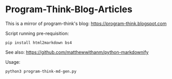 # Program-Think-Blog-Articles

This is a mirror of program-think's blog: https://program-think.blogspot.com

Script running pre-requisition:

`pip install html2markdown bs4`

See also: https://github.com/matthewwithanm/python-markdownify

Usage:

`python3 program-think-md-gen.py`

